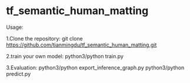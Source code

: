 # tf_semantic_human_matting

Usage:

1.Clone the repository:
git clone https://github.com/tianmingdu/tf_semantic_human_matting.git

2.train your own model:
python3/python train.py

3.Evaluation:
python3/python export_inference_graph.py
python3/python predict.py
